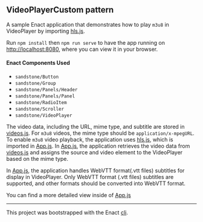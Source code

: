 ## VideoPlayerCustom pattern

A sample Enact application that demonstrates how to play `m3u8` in VideoPlayer by importing [hls.js](https://github.com/video-dev/hls.js).

Run `npm install` then `npm run serve` to have the app running on [http://localhost:8080](http://localhost:8080), where you can view it in your browser.

#### Enact Components Used
- `sandstone/Button`
- `sandstone/Group`
- `sandstone/Panels/Header`
- `sandstone/Panels/Panel`
- `sandstone/RadioItem`
- `sandstone/Scroller`
- `sandstone/VideoPlayer`

The video data, including the URL, mime type, and subtitle are stored in [videos.js](src/App/videos.js). For `m3u8` videos, the mime type should be `application/x-mpegURL`.
To enable `m3u8` video playback, the application uses [hls.js](https://github.com/video-dev/hls.js), which is imported in [App.js](src/App/App.js).
In [App.js](src/App/App.js), the application retrieves the video data from [videos.js](src/App/videos.js) and assigns the source and video element to the VideoPlayer based on the mime type.

In [App.js](src/App/App.js), the application handles WebVTT format(.vtt files) subtitles for display in VideoPlayer.
Only WebVTT format (.vtt files) subtitles are supported, and other formats should be converted into WebVTT format.

You can find a more detailed view inside of [App.js](src/App/App.js)

---

This project was bootstrapped with the Enact [cli](https://github.com/enactjs/cli).
